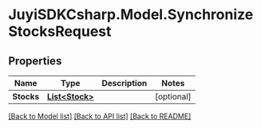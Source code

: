 
# JuyiSDKCsharp.Model.SynchronizeStocksRequest

## Properties

Name | Type | Description | Notes
------------ | ------------- | ------------- | -------------
**Stocks** | [**List&lt;Stock&gt;**](Stock.md) |  | [optional] 

[[Back to Model list]](../README.md#documentation-for-models)
[[Back to API list]](../README.md#documentation-for-api-endpoints)
[[Back to README]](../README.md)

